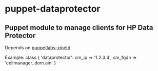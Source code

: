 puppet-dataprotector
====================

Puppet module to manage clients for HP Data Protector
-----------------------------------------------------

Depends on [puppetlabs-xinetd](https://github.com/puppetlabs/puppetlabs-xinetd)

Example:
    class { 'dataprotector':
      cm_ip   => '1.2.3.4',
      cm_fqdn => 'cellmanager..dom.ain'
    }

